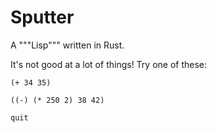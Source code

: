 # Sputter
A """Lisp""" written in Rust.

It's not good at a lot of things! Try one of these:

`(+ 34 35)`

`((-) (* 250 2) 38 42)`

`quit`
